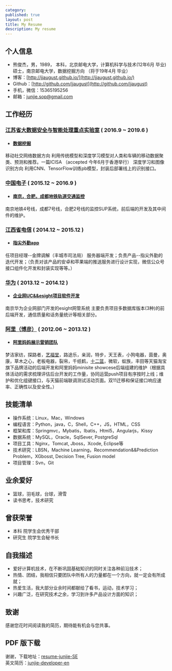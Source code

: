 ```yaml
---
category: 
published: true
layout: post
title: My Resume
description: My resume
---
```


个人信息
---
- 熊俊杰，男，1989，
  本科，北京邮电大学，计算机科学与技术(12年6月 毕业)
  硕士，南京邮电大学，数据挖掘方向    （将于19年4月 毕业）
- 博客：[http://jjaugust.github.io/](http://jjaugust.github.io/)
- Github：[http://github.com/jjaugust](http://github.com/jjaugust)
- 手机，微信：15365195256
- 邮箱：junjie.sop@gmail.com

工作经历
---

### [江苏省大数据安全与智能处理重点实验室]() ( 2016.9 ~ 2019.6 )

- #### [数据挖掘]()
移动社交网络数据方向 
利用传统模型和深度学习模型对人类和车辆的移动数据聚类、预测和推荐。一篇ICISA （accepted 今年6月于香港举行）
深度学习和图像识别方向 
利用CNN、TensorFlow训练pb模型，封装后部署线上的识别接口。

### [中国电子](http://www.panda.cn/SJTCMS/html/CECPANDA/subcompany_xinxichanye.shtml) ( 2015.12 ~ 2016.9  )

- #### [南京，合肥，成都地铁轨道交通监控](http://www.panda.cn/SJTCMS/html/CECPANDA/subcompany_xinxichanye.shtml)
南京地铁4号线，成都7号线，合肥2号线的监控SUP系统，前后端的开发及其中间件的维护。

### [江西省电信](http://www.jxtii.com/) ( 2014.12 ~ 2015.12 )

- #### [指尖外勤app](http://www.zjwq.net/)
任项目经理--金牌调解（丰城市司法局）
服务器端开发；负责产品--指尖外勤的迭代开发；（负责对该产品的安卓和苹果端的推送服务进行设计实现，微信公众号接口组件化开发和封装实现等等。）

### [华为]() ( 2013.12 ~ 2014.12 )

- #### [企业网UC&&esight项目软件开发]()
南京华为企业网部门开发的esight网管系统
主要负责项目多数据库版本(3种)的前后端开发，通信质量和话务量统计等相关部分。

### [阿里（博彦）]() ( 2012.06 ~ 2013.12 )

- #### [阿里妈妈展示营销团队]()
梦洁家纺，探路者，[艺福堂](http://www.taobao.com/market/alimama/yft.php?spm=0.0.0.0.XHHE7w)，路途乐，亲润，特步，天王表，小狗电器，茵曼，奥康，草木之心，老板电器，裂帛，千纸鹤，[十二篮](https://www.taobao.com/market/alimama/12lan07.php?spm=0.0.0.0.4aHHNR)，微软，蚁族，丰田等天猫淘宝旗下品牌活动的后端开发和阿里妈妈minisite showcese后端组建的维护（根据具体活动的需求梳理评估后台开发的工作量，协同运营push项目有序按时上线；维护和优化组键接口，与天猫前端联调测试活动页面。双11迁移和保证接口响应速率、正确性以及安全性。）

技能清单
---
- 操作系统：Linux，Mac，Windows
- 编程语言：Python，java，C，Shell，C++，JS，HTML，CSS
- 框架和库：Springmvc，Mybatis，Ibatis，Html5，Angularjs，Kissy
- 数据系统：MySQL，Oracle，SqlSever, PostgreSql
- 项目工具：Nginx，Tomcat, Jboss，Xcode, Eclipse等
- 技术研究：LBSN，Machine Learning，Recommendation&&Prediction Problem，XGbosst, Decision Tree, Fusion model
- 项目管理：Svn，Git

业余爱好
---
- 篮球，羽毛球，台球，滑雪
- 读书思考，技术研究

曾获荣誉
---  
- 本科 院学生会优秀干部
- 研究生 院学生会秘书长

自我描述
---    
- 爱好计算机技术，在不断巩固基础知识的同时关注各种前沿技术；   
- 热情、团结，我相信只要团队中所有人的力量都在一个方向，就一定会有所成就；   
- 热爱生活，我大部分业余时间都献给了看书，运动，技术学习；  
- 兴趣广泛，在研究技术之余，学习到许多产品设计方面的知识；

致谢 
---

感谢您花时间阅读我的简历，期待能有机会与您共事。


PDF 版下载
---

谢谢，下载地址：[resume-junjie-SE](../files/junjie-developer-cn.pdf)    
英文简历：[junjie-developer-en](../files/cv_XiongJunJie.pdf)
